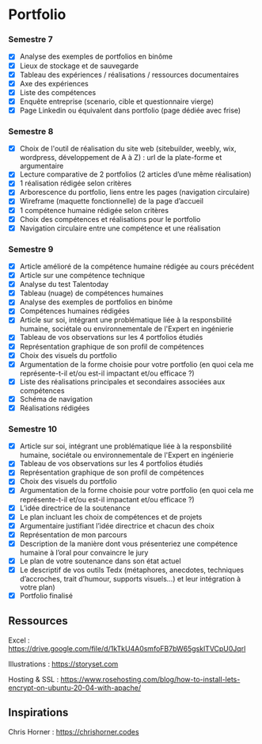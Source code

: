 # Portfolio
    
### Semestre 7 
- [x] Analyse des exemples de portfolios en binôme
- [x] Lieux de stockage et de sauvegarde
- [x] Tableau des expériences / réalisations / ressources documentaires
- [x] Axe des expériences
- [x] Liste des compétences
- [x] Enquête entreprise (scenario, cible et questionnaire vierge)
- [x] Page Linkedin ou équivalent dans portfolio (page dédiée avec frise)

### Semestre 8 
- [x] Choix de l'outil de réalisation du site web (sitebuilder, weebly, wix, wordpress, développement de A à Z) : url de la plate-forme et argumentaire
- [x] Lecture comparative de 2 portfolios (2 articles d’une même réalisation)
- [x] 1 réalisation rédigée selon critères
- [x] Arborescence du portfolio, liens entre les pages (navigation circulaire)
- [x] Wireframe (maquette fonctionnelle) de la page d’accueil
- [x] 1 compétence humaine rédigée selon critères
- [x] Choix des compétences et réalisations pour le portfolio
- [x] Navigation circulaire entre une compétence et une réalisation

### Semestre 9
- [x] Article amélioré de la compétence humaine rédigée au cours précédent
- [x] Article sur une compétence technique
- [x] Analyse du test Talentoday
- [x] Tableau (nuage) de compétences humaines
- [x] Analyse des exemples de portfolios en binôme
- [x] Compétences humaines rédigées
- [x] Article sur soi, intégrant une problématique liée à la responsbilité humaine, sociétale ou environnementale de l'Expert en ingénierie
- [x] Tableau de vos observations sur les 4 portfolios étudiés
- [x] Représentation graphique de son profil de compétences
- [x] Choix des visuels du portfolio
- [x] Argumentation de la forme choisie pour votre portfolio (en quoi cela me représente-t-il et/ou est-il impactant et/ou efficace ?)
- [x] Liste des réalisations principales et secondaires associées aux compétences
- [x] Schéma de navigation
- [x] Réalisations rédigées

### Semestre 10 
- [x] Article sur soi, intégrant une problématique liée à la responsbilité humaine, sociétale ou environnementale de l'Expert en ingénierie
- [x] Tableau de vos observations sur les 4 portfolios étudiés
- [x] Représentation graphique de son profil de compétences
- [x] Choix des visuels du portfolio
- [x] Argumentation de la forme choisie pour votre portfolio (en quoi cela me représente-t-il et/ou est-il impactant et/ou efficace ?)
- [x] L’idée directrice de la soutenance
- [x] Le plan incluant les choix de compétences et de projets
- [x] Argumentaire justifiant l’idée directrice et chacun des choix
- [x] Représentation de mon parcours
- [x] Description de la manière dont vous présenteriez une compétence humaine à l’oral pour convaincre le jury
- [x] Le plan de votre soutenance dans son état actuel
- [x] Le descriptif de vos outils Tedx (métaphores, anecdotes, techniques d’accroches, trait d’humour, supports visuels…) et leur intégration à votre plan)
- [x] Portfolio finalisé

## Ressources 

Excel : https://drive.google.com/file/d/1kTkU4A0smfoFB7bW65gsklTVCpU0Jqrl

Illustrations :  https://storyset.com

Hosting & SSL : https://www.rosehosting.com/blog/how-to-install-lets-encrypt-on-ubuntu-20-04-with-apache/

## Inspirations

Chris Horner : https://chrishorner.codes